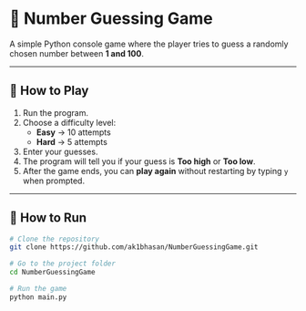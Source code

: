# 🎯 Number Guessing Game

A simple Python console game where the player tries to guess a randomly chosen number between **1 and 100**.

---

## 🧩 How to Play

1. Run the program.  
2. Choose a difficulty level:  
   - **Easy** → 10 attempts  
   - **Hard** → 5 attempts  
3. Enter your guesses.  
4. The program will tell you if your guess is **Too high** or **Too low**.  
5. After the game ends, you can **play again** without restarting by typing `y` when prompted.

---

## 🚀 How to Run

```bash
# Clone the repository
git clone https://github.com/ak1bhasan/NumberGuessingGame.git

# Go to the project folder
cd NumberGuessingGame

# Run the game
python main.py
